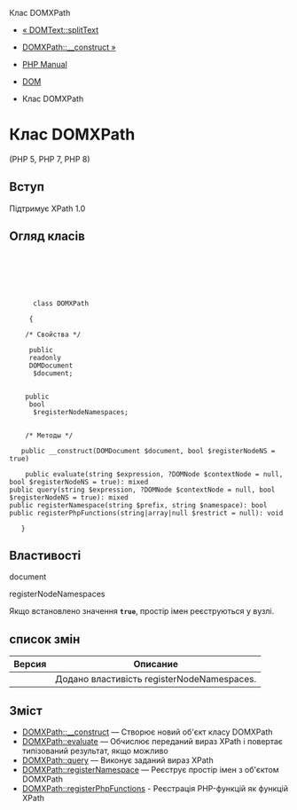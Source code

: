 Клас DOMXPath

-   [« DOMText::splitText](domtext.splittext.html)
    
-   [DOMXPath::\_\_construct »](domxpath.construct.html)
    
-   [PHP Manual](index.html)
    
-   [DOM](book.dom.html)
    
-   Клас DOMXPath
    

# Клас DOMXPath

(PHP 5, PHP 7, PHP 8)

## Вступ

Підтримує XPath 1.0

## Огляд класів

```classsynopsis

     
    

    
     
      class DOMXPath
     
     {

    /* Свойства */
    
     public
     readonly
     DOMDocument
      $document;


    public
     bool
      $registerNodeNamespaces;


    /* Методы */
    
   public __construct(DOMDocument $document, bool $registerNodeNS = true)

    public evaluate(string $expression, ?DOMNode $contextNode = null, bool $registerNodeNS = true): mixed
public query(string $expression, ?DOMNode $contextNode = null, bool $registerNodeNS = true): mixed
public registerNamespace(string $prefix, string $namespace): bool
public registerPhpFunctions(string|array|null $restrict = null): void

   }
```

## Властивості

document

registerNodeNamespaces

Якщо встановлено значення **`true`**, простір імен реєструються у вузлі.

## список змін

| Версия | Описание                                   |
|--------|--------------------------------------------|
|        | Додано властивість registerNodeNamespaces. |

## Зміст

-   [DOMXPath::\_\_construct](domxpath.construct.html) — Створює новий об'єкт класу DOMXPath
-   [DOMXPath::evaluate](domxpath.evaluate.html) — Обчислює переданий вираз XPath і повертає типізований результат, якщо можливо
-   [DOMXPath::query](domxpath.query.html) — Виконує заданий вираз XPath
-   [DOMXPath::registerNamespace](domxpath.registernamespace.html) — Реєструє простір імен з об'єктом DOMXPath
-   [DOMXPath::registerPhpFunctions](domxpath.registerphpfunctions.html) - Реєстрація PHP-функцій як функцій XPath